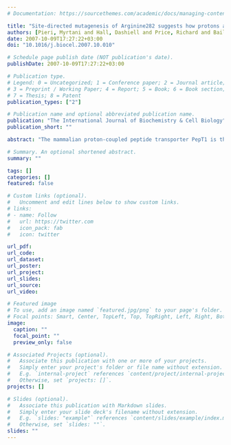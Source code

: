 ```yaml
---
# Documentation: https://sourcethemes.com/academic/docs/managing-content/

title: "Site-directed mutagenesis of Arginine282 suggests how protons and peptides are co-transported by rabbit PepT1"
authors: [Pieri, Myrtani and Hall, Dashiell and Price, Richard and Bailey, Patrick and Meredith, David]
date: 2007-10-09T17:27:22+03:00
doi: "10.1016/j.biocel.2007.10.010"

# Schedule page publish date (NOT publication's date).
publishDate: 2007-10-09T17:27:22+03:00

# Publication type.
# Legend: 0 = Uncategorized; 1 = Conference paper; 2 = Journal article;
# 3 = Preprint / Working Paper; 4 = Report; 5 = Book; 6 = Book section;
# 7 = Thesis; 8 = Patent
publication_types: ["2"]

# Publication name and optional abbreviated publication name.
publication: "The International Journal of Biochemistry & Cell Biology"
publication_short: ""

abstract: "The mammalian proton-coupled peptide transporter PepT1 is the major route of uptake for dietary nitrogen, as well as the oral absorption of a number of drugs, including 􏰐-lactam antibiotics and angiotensin-converting enzyme inhibitors. Here we have used site-directed mutagenesis to investigate further the role of conserved charged residues in transmembrane domains. Mutation of rabbit PepT1 arginine282 (R282, transmembrane domain 7) to a positive (R282K) or physiologically titratable residue (R282H), resulted in a transporter with wild-type characteristics when expressed in Xenopus laevis oocytes. Neutral (R282A, R282Q) or negatively charged (R282D, R282E) substitutions gave a transporter that was not stimulated by external acidification (reducing pHout from 7.4 to 5.5) but transported at the same rate as the wild-type maximal rate (pHout 5.5); however, only the R282E mutation was unable to concentrate substrate above the extracellular level. All of the R282 mutants showed trans-stimulation of efflux comparable to the wild-type, except R282E-PepT1 which was faster. A conserved negatively charged residue, aspartate341 (D341) in transmembrane domain 8 was implicated in forming a charge pair with R282, as R282E/D341R- and R282D/D341R-PepT1 had wild-type transporter characteristics. Despite their differences in ability to accumulate substrate, both R282E- and R282D-PepT1 showed an increased charge:peptide stoichiometry over the wild-type 1:1 ratio for the neutral dipeptide Gly-l-Gln, measured using two-electrode voltage clamp. This extra charge movement was linked to substrate transport, as 4-aminobenzoic acid, which binds but is not translocated, did not induce membrane potential depolarisation in R282E-expressing oocytes. A model is proposed for the substrate binding/translocation process in PepT1."

# Summary. An optional shortened abstract.
summary: ""

tags: []
categories: []
featured: false

# Custom links (optional).
#   Uncomment and edit lines below to show custom links.
# links:
# - name: Follow
#   url: https://twitter.com
#   icon_pack: fab
#   icon: twitter

url_pdf:
url_code:
url_dataset:
url_poster:
url_project:
url_slides:
url_source:
url_video:

# Featured image
# To use, add an image named `featured.jpg/png` to your page's folder. 
# Focal points: Smart, Center, TopLeft, Top, TopRight, Left, Right, BottomLeft, Bottom, BottomRight.
image:
  caption: ""
  focal_point: ""
  preview_only: false

# Associated Projects (optional).
#   Associate this publication with one or more of your projects.
#   Simply enter your project's folder or file name without extension.
#   E.g. `internal-project` references `content/project/internal-project/index.md`.
#   Otherwise, set `projects: []`.
projects: []

# Slides (optional).
#   Associate this publication with Markdown slides.
#   Simply enter your slide deck's filename without extension.
#   E.g. `slides: "example"` references `content/slides/example/index.md`.
#   Otherwise, set `slides: ""`.
slides: ""
---
```

